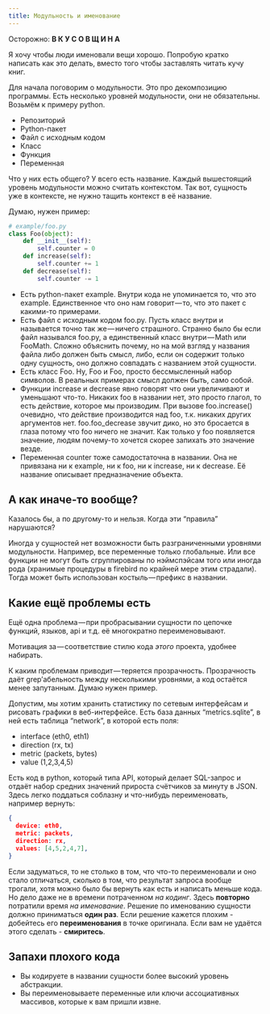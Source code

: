 ```yaml
---
title: Модульность и именование
---
```


Осторожно: **В К У С О В Щ И Н А**

Я хочу чтобы люди именовали вещи хорошо. Попробую кратко написать как это делать, вместо того чтобы заставлять читать кучу книг.

Для начала поговорим о модульности. Это про декомпозицию программы. Есть несколько уровней модульности, они не обязательны. Возьмём к примеру python.

- Репозиторий
- Python-пакет
- Файл с исходным кодом
- Класс
- Функция
- Переменная

Что у них есть общего? У всего есть название. Каждый вышестоящий уровень модульности можно считать контекстом. Так вот, сущность уже в контексте, не нужно тащить контекст в её название.

Думаю, нужен пример:

``` python
# example/foo.py
class Foo(object):
    def __init__(self):
        self.counter = 0
    def increase(self):
        self.counter += 1
    def decrease(self):
        self.counter -= 1
```

- Есть python-пакет example. Внутри кода не упоминается то, что это example. Единственное что оно нам говорит — то, что это пакет с какими-то примерами.
- Есть файл с исходным кодом foo.py. Пусть класс внутри и называется точно так же — ничего страшного. Странно было бы если файл назывался foo.py, а единственный класс внутри — Math или FooMath. Сложно объяснить почему, но на мой взгляд у названия файла либо должен быть смысл, либо, если он содержит только одну сущность, оно должно совпадать с названием этой сущности.
- Есть класс Foo. Ну, Foo и Foo, просто бессмысленный набор символов. В реальных примерах смысл должен быть, само собой.
- Функции increase и decrease явно говорят что они увеличивают и уменьшают что-то. Никаких foo в названии нет, это просто глагол, то есть действие, которое мы производим. При вызове foo.increase() очевидно, что действие производится над foo, т.к. никаких других аргументов нет. foo.foo_decrease звучит дико, но это бросается в глаза потому что foo ничего не значит. Как только у foo появляется значение, людям почему-то хочется скорее запихать это значение везде.
- Переменная counter тоже самодостаточна в названии. Она не привязана ни к example, ни к foo, ни к increase, ни к decrease. Её название описывает предназначение объекта.

## А как иначе-то вообще?

Казалось бы, а по другому-то и нельзя. Когда эти “правила” нарушаются?

Иногда у сущностей нет возможности быть разграниченными уровнями модульности. Например, все переменные только глобальные. Или все функции не могут быть сгруппированы по нэймспэйсам того или иногда рода (хранимые процедуры в firebird по крайней мере этим страдали). Тогда может быть использован костыль — префикс в названии.

## Какие ещё проблемы есть

Ещё одна проблема — при пробрасывании сущности по цепочке функций, языков, api и т.д. её многократно переименовывают.

Мотивация за — соответствие стилю кода _этого_ проекта, удобнее набирать.

К каким проблемам приводит — теряется прозрачность. Прозрачность даёт grep’абельность между несколькими уровнями, а код остаётся менее запутанным. Думаю нужен пример.

Допустим, мы хотим хранить статистику по сетевым интерфейсам и рисовать графики в веб-интерфейсе. Есть база данных “metrics.sqlite”, в ней есть таблица “network”, в которой есть поля:

- interface (eth0, eth1)
- direction (rx, tx)
- metric (packets, bytes)
- value (1,2,3,4,5)

Есть код в python, который типа API, который делает SQL-запрос и отдаёт набор средних значений прироста счётчиков за минуту в JSON. Здесь легко поддаться соблазну и что-нибудь переименовать, например вернуть:

``` json
{
  device: eth0,
  metric: packets,
  direction: rx,
  values: [4,5,2,4,7],
}
```

Если задуматься, то не столько в том, что что-то переименовали и оно стало отличаться, сколько в том, что результат запроса вообще трогали, хотя можно было бы вернуть как есть и написать меньше кода. Но дело даже не в времени потраченном _на кодинг_. Здесь __повторно__ потратили время _на именование_. Решение по именованию сущности должно приниматься __один раз__. Если решение кажется плохим - добейтесь его __переименования__ в точке оригинала. Если вам не удаётся этого сделать - __смиритесь__.

## Запахи плохого кода

- Вы кодируете в названии сущности более высокий уровень абстракции.
- Вы переименовываете переменные или ключи ассоциативных массивов, которые к вам пришли извне.
